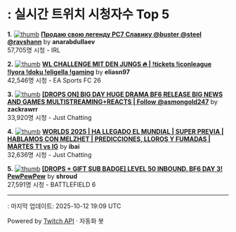 # : 실시간 트위치 시청자수 Top 5

**1.** [![thumb](https://static-cdn.jtvnw.net/previews-ttv/live_user_anarabdullaev-320x180.jpg)](https://twitch.tv/anarabdullaev)
**[Продаю свою легенду РС7 Славику @buster @steel @ravshann](https://twitch.tv/anarabdullaev)** by **anarabdullaev**<br>57,705명 시청  - IRL

**2.** [![thumb](https://static-cdn.jtvnw.net/previews-ttv/live_user_eliasn97-320x180.jpg)](https://twitch.tv/eliasn97)
**[WL CHALLENGE MIT DEN JUNGS 🔥 | !tickets !iconleague !lyora !doku !eligella !gaming](https://twitch.tv/eliasn97)** by **eliasn97**<br>42,546명 시청  - EA Sports FC 26

**3.** [![thumb](https://static-cdn.jtvnw.net/previews-ttv/live_user_zackrawrr-320x180.jpg)](https://twitch.tv/zackrawrr)
**[[DROPS ON] BIG DAY HUGE DRAMA BF6 RELEASE BIG NEWS AND GAMES MULTISTREAMING+REACTS | Follow  @asmongold247](https://twitch.tv/zackrawrr)** by **zackrawrr**<br>33,920명 시청  - Just Chatting

**4.** [![thumb](https://static-cdn.jtvnw.net/previews-ttv/live_user_ibai-320x180.jpg)](https://twitch.tv/ibai)
**[WORLDS 2025 | HA LLEGADO EL MUNDIAL | SUPER PREVIA | HABLAMOS CON MELZHET | PREDICCIONES, LLOROS Y FUMADAS | MARTES T1 vs IG](https://twitch.tv/ibai)** by **ibai**<br>32,636명 시청  - Just Chatting

**5.** [![thumb](https://static-cdn.jtvnw.net/previews-ttv/live_user_shroud-320x180.jpg)](https://twitch.tv/shroud)
**[[DROPS + GIFT SUB BADGE] LEVEL 50 INBOUND. BF6 DAY 3! PewPewPew](https://twitch.tv/shroud)** by **shroud**<br>27,591명 시청  - BATTLEFIELD 6


---
: 마지막 업데이트: 2025-10-12 19:09 UTC

Powered by [Twitch API](https://dev.twitch.tv/docs/api/reference) · 자동화 봇